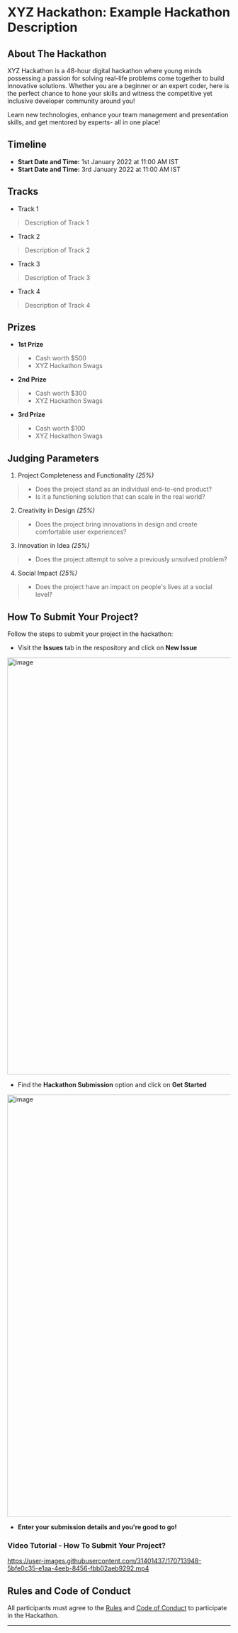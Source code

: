 # XYZ Hackathon: Example Hackathon Description

## About The Hackathon

XYZ Hackathon is a 48-hour digital hackathon where young minds possessing a passion for solving real-life problems come together to build innovative solutions. Whether you are a beginner or an expert coder, here is the perfect chance to hone your skills and witness the competitive yet inclusive developer community around you!

Learn new technologies, enhance your team management and presentation skills, and get mentored by experts- all in one place!

## Timeline

* **Start Date and Time:** 1st January 2022 at 11:00 AM IST
* **Start Date and Time:** 3rd January 2022 at 11:00 AM IST

## Tracks

* Track 1

> Description of Track 1

* Track 2

> Description of Track 2

* Track 3

> Description of Track 3

* Track 4

> Description of Track 4

## Prizes

* **1st Prize**

>* Cash worth $500
>* XYZ Hackathon Swags


* **2nd Prize**

>* Cash worth $300
>* XYZ Hackathon Swags

* **3rd Prize**

>* Cash worth $100
>* XYZ Hackathon Swags

## Judging Parameters

1. Project Completeness and Functionality *(25%)*

> * Does the project stand as an individual end-to-end product?
> * Is it a functioning solution that can scale in the real world?

2. Creativity in Design *(25%)*

> * Does the project bring innovations in design and create comfortable user experiences?

3. Innovation in Idea *(25%)*

> * Does the project attempt to solve a previously unsolved problem?

4. Social Impact *(25%)*

> * Does the project have an impact on people's lives at a social level?

## How To Submit Your Project?

Follow the steps to submit your project in the hackathon:

* Visit the **Issues** tab in the respository and click on **New Issue**
<img width="939" alt="image" src="https://user-images.githubusercontent.com/31401437/170703361-5194ebb5-6938-4a25-abef-25ea4c60ae0b.png">

* Find the **Hackathon Submission** option and click on **Get Started** 
<img width="951" alt="image" src="https://user-images.githubusercontent.com/31401437/170703875-ec6a0737-f910-4734-9c5b-cb359d12ac91.png">

* **Enter your submission details and you're good to go!**

### Video Tutorial - How To Submit Your Project?

https://user-images.githubusercontent.com/31401437/170713948-5bfe0c35-e1aa-4eeb-8456-fbb02aeb9292.mp4

## Rules and Code of Conduct

All participants must agree to the [Rules](RULES.md) and [Code of Conduct](CODE_OF_CONDUCT.md) to participate in the Hackathon.

---
